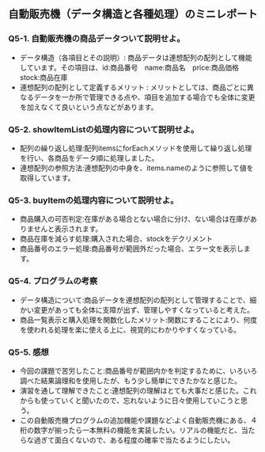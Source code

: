 ## 自動販売機（データ構造と各種処理）のミニレポート
### Q5-1. 自動販売機の商品データついて説明せよ。
* データ構造（各項目とその説明）: 商品データは連想配列の配列として機能しています。その項目は、id:商品番号　name:商品名　price:商品価格　stock:商品在庫
* 連想配列の配列として定義するメリット : メリットとしては、商品ごとに異なるデータを一か所で管理できる点や、項目を追加する場合でも全体に変更を加えなくて良いという点などがあります。
### Q5-2. showItemListの処理内容について説明せよ。
* 配列の繰り返し処理:配列itemsにforEachメソッドを使用して繰り返し処理を行い、各商品をデータ順に処理しました。
* 連想配列の参照方法:連想配列の中身を、items.nameのように参照して値を取得しています。
### Q5-3. buyItemの処理内容について説明せよ。
* 商品購入の可否判定:在庫がある場合とない場合に分け、ない場合は在庫がありませんと表示されます。
* 商品在庫を減らす処理:購入された場合、stockをデクリメント
* 商品番号のエラー処理:商品番号が範囲外だった場合、エラー文を表示します。
### Q5-4. プログラムの考察
* データ構造について:商品データを連想配列の配列として管理することで、細かい変更があっても全体に支障が出ず、管理しやすくなっていると考えた。
* 商品一覧表示と購入処理を関数化したメリット:関数にすることにより、何度を使われる処理を楽に使える上に、視覚的にわかりやすくなっている。
### Q5-5. 感想
* 今回の課題で苦労したこと:商品番号が範囲内かを判定するために、いろいろ調べた結果論理和を使用したが、もう少し簡単にできたかなと感じた。
* 演習を通して理解できたこと:連想配列の理解はとても大事だと感じた。これからも使っていくと聞いたので、忘れないように日々使用していこうと思う。
* この自動販売機プログラムの追加機能や課題など:よく自動販売機にある、４桁の数字が揃ったら一本無料の機能を実装したい。リアルの機能だと、当たらな過ぎて面白くないので、ある程度の確率で当たるようにしたい。
